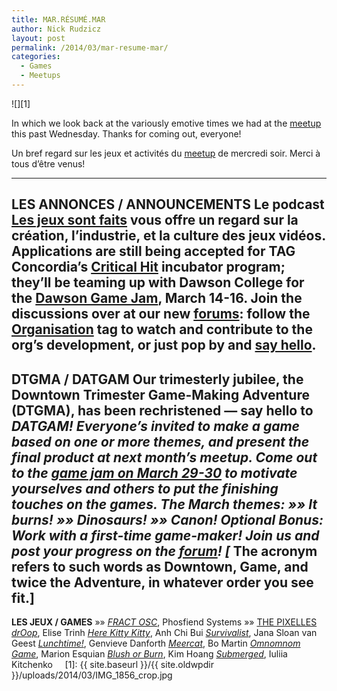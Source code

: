 ```yaml
---
title: MAR.RÉSUMÉ.MAR
author: Nick Rudzicz
layout: post
permalink: /2014/03/mar-resume-mar/
categories:
  - Games
  - Meetups
---
```

![][1]</img>



In which we look back at the variously emotive times we had at the <a href="{{ site.baseurl }}/2014/02/meetup-mar-5-mar/">meetup</a> this past Wednesday.
Thanks for coming out, everyone!



Un bref regard sur les jeux et activit&eacute;s du <a href="{{ site.baseurl }}/2014/02/meetup-mar-5-mar/">meetup</a> de mercredi soir.
Merci &agrave; tous d&#8217;&ecirc;tre venus!
 &nbsp;


---
<strong>LES ANNONCES / ANNOUNCEMENTS</strong>
 Le podcast <a href="http://www.lesjeuxsontfaits.ca/">Les jeux sont faits</a> vous offre un regard sur la création, l&#8217;industrie, et la culture des jeux vidéos.
Applications are still being accepted for TAG Concordia&#8217;s <a href="http://www.criticalhitmontreal.ca/">Critical Hit</a> incubator program; they&#8217;ll be teaming up with Dawson College for the <a href="http://www.dawsoncollege.qc.ca/interactive-media-arts/critical-jam">Dawson Game Jam</a>, March 14-16.
Join the discussions over at our new <a href="http://forum.mrgs.ca/">forums</a>: follow the <a href="http://forum.mrgs.ca/category/organization">Organisation</a> tag to watch and contribute to the org&#8217;s development, or just pop by and <a href="http://forum.mrgs.ca/t/welcome-to-the-new-mrgs-slmr-forum/15">say hello</a>.
---
<strong>DTGMA / DATGAM</strong>
Our trimesterly jubilee, the Downtown Trimester Game-Making Adventure (DTGMA), has been rechristened &#8212; say hello to <strong>*DATGAM*</strong>*!
Everyone&#8217;s invited to make a game based on one or more themes, and present the final product at next month&#8217;s meetup. Come out to the <a href="https://www.facebook.com/events/294864897331146/">game jam on March 29-30</a> to motivate yourselves and others to put the finishing touches on the games. The March themes:
 &raquo;&raquo; It burns!
 &raquo;&raquo; Dinosaurs!
 &raquo;&raquo; Canon!
 <strong>Optional Bonus</strong>: Work with a first-time game-maker!
Join us and post your progress on the <a href="http://forum.mrgs.ca/t/datgam-ix-march-2014/64">forum</a>!
[* The acronym refers to such words as Downtown, Game, and twice the Adventure, in whatever order you see fit.]
---
<strong>LES JEUX / GAMES</strong>
&raquo;&raquo; *<a href="http://fractgame.com/">FRACT OSC</a>*, Phosfiend Systems
&raquo;&raquo; <a href="http://pixelles.ca">THE PIXELLES</a>
 *<a href="http://droop.net78.net/">drOop</a>*, Elise Trinh
 *<a href="http://acbui.itch.io/herekittykitty">Here Kitty Kitty</a>*, Anh Chi Bui
 *<a href="https://dl.dropboxusercontent.com/u/270833080/index.html">Survivalist</a>*, Jana Sloan van Geest
 *<a href="http://www.stencyl.com/game/play/24944">Lunchtime!</a>*, Genvieve Danforth
 *<a href="http://bo.itch.io/">Meercat</a>*, Bo Martin
 *<a href="http://marionesquian.com/OmnomnomGame/">Omnomnom Game</a>*, Marion Esquian
 *<a href="http://petitfolio.evilsmile.net/bob/">Blush or Burn</a>*, Kim Hoang
 *<a href="http://microbraingames.com/yu/submerged/">Submerged</a>*, Iuliia Kitchenko
 &nbsp;
 &nbsp;
[1]: {{ site.baseurl }}/{{ site.oldwpdir }}/uploads/2014/03/IMG_1856_crop.jpg